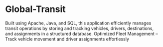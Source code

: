 # Global-Transit
Built using Apache, Java, and SQL, this application efficiently manages transit operations by storing and tracking vehicles, drivers, destinations, and assignments in a structured database.  Optimized Fleet Management – Track vehicle movement and driver assignments effortlessly 

